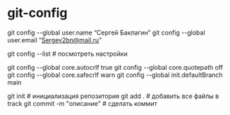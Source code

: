 # git-config

git config --global user.name “Сергей Баклагин”
git config --global user.email “Sergey2bn@mail.ru”

git config --list # посмотреть настройки

git config --global core.autocrlf true
git config --global core.quotepath off
git config --global core.safecrlf warn
git config --global init.defaultBranch main

git init # инициализация репозитория
git add . # добавить все файлы в track
git commit -m "описание" # сделать коммит